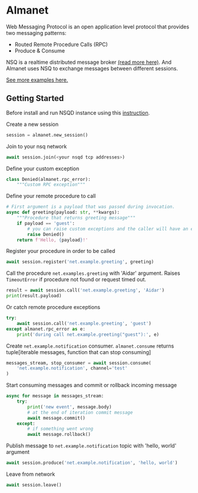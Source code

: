 # Almanet

Web Messaging Protocol is an open application level protocol that provides two messaging patterns:
- Routed Remote Procedure Calls (RPC)
- Produce & Consume

NSQ is a realtime distributed message broker [(read more here)](https://nsq.io/).
And Almanet uses NSQ to exchange messages between different sessions.

[See more examples here.](/examples)

## Getting Started

Before install and run NSQD instance using this [instruction](https://nsq.io/overview/quick_start.html).

Create a new session
```python
session = almanet.new_session()
```

Join to your nsq network
```python
await session.join(<your nsqd tcp addresses>)
```

Define your custom exception
```python
class Denied(almanet.rpc_error):
    """Custom RPC exception"""
```

Define your remote procedure to call
```python
# First argument is a payload that was passed during invocation.
async def greeting(payload: str, **kwargs):
    """Procedure that returns greeting message"""
    if payload == 'guest':
        # you can raise custom exceptions and the caller will have an error
        raise Denied()
    return f'Hello, {payload}!'
```

Register your procedure in order to be called
```python
await session.register('net.example.greeting', greeting)
```

Call the procedure `net.examples.greeting` with 'Aidar' argument.
Raises `TimeoutError` if procedure not found or request timed out.
```python
result = await session.call('net.example.greeting', 'Aidar')
print(result.payload)
```

Or catch remote procedure exceptions
```python
try:
    await session.call('net.example.greeting', 'guest')
except almanet.rpc_error as e:
    print('during call net.example.greeting("guest"):', e)
```

Create `net.example.notification` consumer.
`almanet.consume` returns tuple[iterable messages, function that can stop consuming]
```python
messages_stream, stop_consumer = await session.consume(
    'net.example.notification', channel='test'
)
```

Start consuming messages and commit or rollback incoming message
```python
async for message in messages_stream:
    try:
        print('new event', message.body)
        # at the end of iteration commit message
        await message.commit()
    except:
        # if something went wrong
        await message.rollback()
```

Publish message to `net.example.notification` topic with 'hello, world' argument
```python
await session.produce('net.example.notification', 'hello, world')
```

Leave from network
```python
await session.leave()
```
